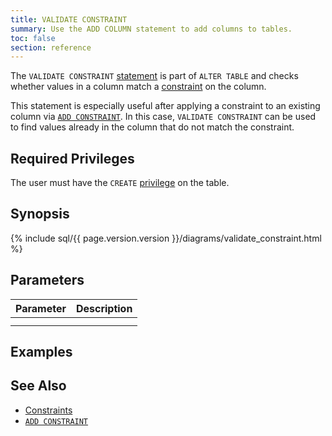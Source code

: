 ```yaml
---
title: VALIDATE CONSTRAINT
summary: Use the ADD COLUMN statement to add columns to tables.
toc: false
section: reference
---
```


The `VALIDATE CONSTRAINT` [statement](sql-statements.html) is part of `ALTER TABLE` and checks whether values in a column match a [constraint](constraints.html) on the column.

This statement is especially useful after applying a constraint to an existing column via [`ADD CONSTRAINT`](add-constraint.html). In this case, `VALIDATE CONSTRAINT` can be used to find values already in the column that do not match the constraint.

<div id="toc"></div>

## Required Privileges

The user must have the `CREATE` [privilege](privileges.html) on the table.

## Synopsis

{% include sql/{{ page.version.version }}/diagrams/validate_constraint.html %}

## Parameters

| Parameter | Description |
|-----------|-------------|
| | |
| | |

## Examples


## See Also
- [Constraints](constraints.html)
- [`ADD CONSTRAINT`](add-constraint.html)
